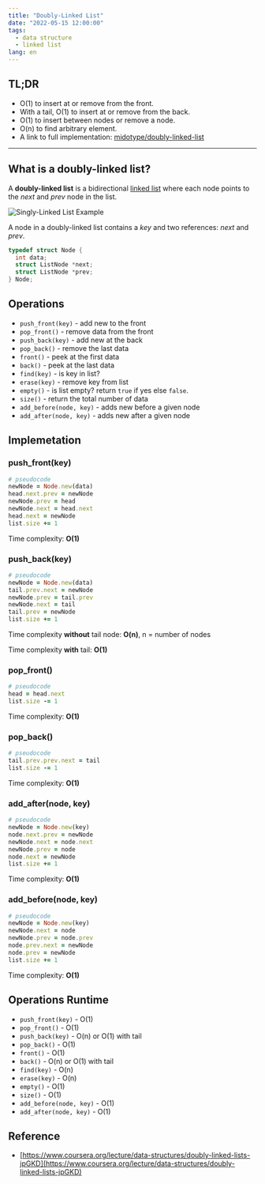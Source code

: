 ```yaml
---
title: "Doubly-Linked List"
date: "2022-05-15 12:00:00"
tags: 
  - data structure
  - linked list
lang: en
---
```


## TL;DR
- O(1) to insert at or remove from the front.
- With a tail, O(1) to insert at or remove from the back.
- O(1) to insert between nodes or remove a node.
- O(n) to find arbitrary element.
- A link to full implementation: [midotype/doubly-linked-list](https://github.com/midotype/DataStructures-and-Algorithms/tree/main/02-linkedlists/doubly-linked-list)

---

## What is a doubly-linked list?
A **doubly-linked list** is a bidirectional [linked list](../en//what-is-linked-list) where each node points to the *next* and *prev* node in the list.

![Singly-Linked List Example](/images/posts/doubly-linked-list/doubly-linked-list.png)

A node in a doubly-linked list contains a *key* and two references: *next* and *prev*.

```c
typedef struct Node {
  int data;
  struct ListNode *next;
  struct ListNode *prev;
} Node;
```

## Operations
- `push_front(key)` - add new to the front
- `pop_front()` - remove data from the front
- `push_back(key)` - add new at the back
- `pop_back()` - remove the last data
- `front()` - peek at the first data
- `back()` - peek at the last data
- `find(key)` - is key in list?
- `erase(key)` - remove key from list
- `empty()` - is list empty? return `true` if yes else `false`.
- `size()` - return the total number of data
- `add_before(node, key)` - adds new before a given node
- `add_after(node, key)` - adds new after a given node

## Implemetation

### push_front(key)
```rb
# pseudocode
newNode = Node.new(data)
head.next.prev = newNode
newNode.prev = head
newNode.next = head.next
head.next = newNode
list.size += 1
```

Time complexity: **O(1)**

### push_back(key)
```rb
# pseudocode
newNode = Node.new(data)
tail.prev.next = newNode
newNode.prev = tail.prev
newNode.next = tail
tail.prev = newNode
list.size += 1
```

Time complexity **without** tail node: **O(n)**, n = number of nodes

Time complexity **with** tail: **O(1)**

### pop_front()
```rb
# pseudocode
head = head.next
list.size -= 1
```

Time complexity: **O(1)**

### pop_back()
```rb
# pseudocode
tail.prev.prev.next = tail
list.size -= 1
```

Time complexity: **O(1)**


### add_after(node, key)
```rb
# pseudocode
newNode = Node.new(key)
node.next.prev = newNode
newNode.next = node.next
newNode.prev = node
node.next = newNode
list.size += 1
```

Time complexity: **O(1)**

### add_before(node, key)
```rb
# pseudocode
newNode = Node.new(key)
newNode.next = node
newNode.prev = node.prev
node.prev.next = newNode
node.prev = newNode
list.size += 1
```

Time complexity: **O(1)**

## Operations Runtime
- `push_front(key)` - O(1)
- `pop_front()` -  O(1)
- `push_back(key)` -  O(n) or O(1) with tail
- `pop_back()` - O(1)
- `front()` -  O(1)
- `back()` -  O(n) or O(1) with tail
- `find(key)` -  O(n)
- `erase(key)` - O(n)
- `empty()` - O(1)
- `size()` - O(1)
- `add_before(node, key)` - O(1)
- `add_after(node, key)` - O(1)

## Reference
- [https://www.coursera.org/lecture/data-structures/doubly-linked-lists-jpGKD](https://www.coursera.org/lecture/data-structures/doubly-linked-lists-jpGKD)